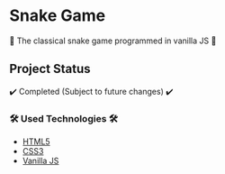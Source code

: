 # Snake Game

:snake: The classical snake game programmed in vanilla JS :snake:

## Project Status 

:heavy_check_mark: Completed (Subject to future changes)  :heavy_check_mark:

### 🛠 Used Technologies 🛠

- [HTML5](https://developer.mozilla.org/en-US/docs/Web/HTML)
- [CSS3](https://developer.mozilla.org/en-US/docs/Web/CSS)
- [Vanilla JS](https://developer.mozilla.org/en-US/docs/Web/JavaScript)
